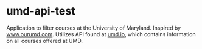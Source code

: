 # umd-api-test

Application to filter courses at the University of Maryland. Inspired by <a href="https://www.ourumd.com">www.ourumd.com</a>.
Utilizes API found at <a href="https://umd.io">umd.io</a>, which contains information on all courses offered at UMD.
